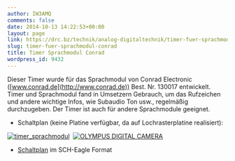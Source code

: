 ```yaml
---
author: IW3AMQ
comments: false
date: 2014-10-13 14:22:53+00:00
layout: page
link: https://drc.bz/technik/analog-digitaltechnik/timer-fuer-sprachmodul-conrad/
slug: timer-fuer-sprachmodul-conrad
title: Timer Sprachmodul Conrad
wordpress_id: 9432
---
```


Dieser Timer wurde für das Sprachmodul von Conrad Electronic ([www.conrad.de](http://www.conrad.de)) Best. Nr. 130017 entwickelt. Timer und Sprachmodul fand in Umsetzern Gebrauch, um das Rufzeichen und andere wichtige Infos, wie Subaudio Ton usw., regelmäßig durchzugeben. Der Timer ist auch für andere Sprachmodule geeignet.



	
  * Schaltplan (keine Platine verfügbar, da auf Lochrasterplatine realisiert):


[![timer_sprachmodul](https://drc.bz/wp-content/uploads/2014/10/timer_sprachmodul-300x204.jpg)](https://drc.bz/wp-content/uploads/2014/10/timer_sprachmodul.jpg)  [![OLYMPUS DIGITAL CAMERA](https://drc.bz/wp-content/uploads/2014/10/timer_sprachmodul_bild-300x225.jpg)](https://drc.bz/wp-content/uploads/2014/10/timer_sprachmodul_bild.jpg)



	
  * [Schaltplan](https://drc.bz/wp-content/uploads/2014/10/timer_sprachmodul.sch_.zip) im SCH-Eagle Format


